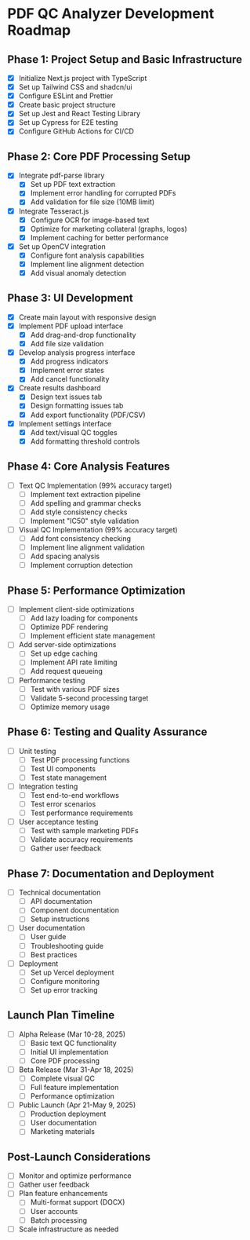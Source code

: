 # PDF QC Analyzer Development Roadmap

## Phase 1: Project Setup and Basic Infrastructure
- [x] Initialize Next.js project with TypeScript
- [x] Set up Tailwind CSS and shadcn/ui
- [x] Configure ESLint and Prettier
- [x] Create basic project structure
- [x] Set up Jest and React Testing Library
- [x] Set up Cypress for E2E testing
- [x] Configure GitHub Actions for CI/CD

## Phase 2: Core PDF Processing Setup
- [x] Integrate pdf-parse library
  - [x] Set up PDF text extraction
  - [x] Implement error handling for corrupted PDFs
  - [x] Add validation for file size (10MB limit)
- [x] Integrate Tesseract.js
  - [x] Configure OCR for image-based text
  - [x] Optimize for marketing collateral (graphs, logos)
  - [x] Implement caching for better performance
- [x] Set up OpenCV integration
  - [x] Configure font analysis capabilities
  - [x] Implement line alignment detection
  - [x] Add visual anomaly detection

## Phase 3: UI Development
- [x] Create main layout with responsive design
- [x] Implement PDF upload interface
  - [x] Add drag-and-drop functionality
  - [x] Add file size validation
- [x] Develop analysis progress interface
  - [x] Add progress indicators
  - [x] Implement error states
  - [x] Add cancel functionality
- [x] Create results dashboard
  - [x] Design text issues tab
  - [x] Design formatting issues tab
  - [x] Add export functionality (PDF/CSV)
- [x] Implement settings interface
  - [x] Add text/visual QC toggles
  - [x] Add formatting threshold controls

## Phase 4: Core Analysis Features
- [ ] Text QC Implementation (99% accuracy target)
  - [ ] Implement text extraction pipeline
  - [ ] Add spelling and grammar checks
  - [ ] Add style consistency checks
  - [ ] Implement "IC50" style validation
- [ ] Visual QC Implementation (99% accuracy target)
  - [ ] Add font consistency checking
  - [ ] Implement line alignment validation
  - [ ] Add spacing analysis
  - [ ] Implement corruption detection

## Phase 5: Performance Optimization
- [ ] Implement client-side optimizations
  - [ ] Add lazy loading for components
  - [ ] Optimize PDF rendering
  - [ ] Implement efficient state management
- [ ] Add server-side optimizations
  - [ ] Set up edge caching
  - [ ] Implement API rate limiting
  - [ ] Add request queueing
- [ ] Performance testing
  - [ ] Test with various PDF sizes
  - [ ] Validate 5-second processing target
  - [ ] Optimize memory usage

## Phase 6: Testing and Quality Assurance
- [ ] Unit testing
  - [ ] Test PDF processing functions
  - [ ] Test UI components
  - [ ] Test state management
- [ ] Integration testing
  - [ ] Test end-to-end workflows
  - [ ] Test error scenarios
  - [ ] Test performance requirements
- [ ] User acceptance testing
  - [ ] Test with sample marketing PDFs
  - [ ] Validate accuracy requirements
  - [ ] Gather user feedback

## Phase 7: Documentation and Deployment
- [ ] Technical documentation
  - [ ] API documentation
  - [ ] Component documentation
  - [ ] Setup instructions
- [ ] User documentation
  - [ ] User guide
  - [ ] Troubleshooting guide
  - [ ] Best practices
- [ ] Deployment
  - [ ] Set up Vercel deployment
  - [ ] Configure monitoring
  - [ ] Set up error tracking

## Launch Plan Timeline
- [ ] Alpha Release (Mar 10-28, 2025)
  - [ ] Basic text QC functionality
  - [ ] Initial UI implementation
  - [ ] Core PDF processing
- [ ] Beta Release (Mar 31-Apr 18, 2025)
  - [ ] Complete visual QC
  - [ ] Full feature implementation
  - [ ] Performance optimization
- [ ] Public Launch (Apr 21-May 9, 2025)
  - [ ] Production deployment
  - [ ] User documentation
  - [ ] Marketing materials

## Post-Launch Considerations
- [ ] Monitor and optimize performance
- [ ] Gather user feedback
- [ ] Plan feature enhancements
  - [ ] Multi-format support (DOCX)
  - [ ] User accounts
  - [ ] Batch processing
- [ ] Scale infrastructure as needed 